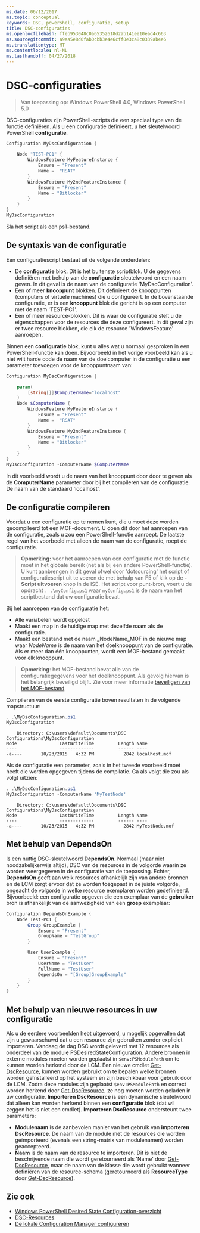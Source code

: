 ```yaml
---
ms.date: 06/12/2017
ms.topic: conceptual
keywords: DSC, powershell, configuratie, setup
title: DSC-configuraties
ms.openlocfilehash: ffeb953048c0a65352618d2ab141ee10ead4c663
ms.sourcegitcommit: a9aa5e8d0fab0cbb3e4e6cff0e3ca8c0339ab4e6
ms.translationtype: MT
ms.contentlocale: nl-NL
ms.lasthandoff: 04/27/2018
---
```

# <a name="dsc-configurations"></a>DSC-configuraties

>Van toepassing op: Windows PowerShell 4.0, Windows PowerShell 5.0

DSC-configuraties zijn PowerShell-scripts die een speciaal type van de functie definiëren.
Als u een configuratie definieert, u het sleutelwoord PowerShell **configuratie**.

```powershell
Configuration MyDscConfiguration {

    Node "TEST-PC1" {
        WindowsFeature MyFeatureInstance {
            Ensure = "Present"
            Name =  "RSAT"
        }
        WindowsFeature My2ndFeatureInstance {
            Ensure = "Present"
            Name = "Bitlocker"
        }
    }
}
MyDscConfiguration

```

Sla het script als een ps1-bestand.

## <a name="configuration-syntax"></a>De syntaxis van de configuratie

Een configuratiescript bestaat uit de volgende onderdelen:

- De **configuratie** blok. Dit is het buitenste scriptblok. U de gegevens definiëren met behulp van de **configuratie** sleutelwoord en een naam geven. In dit geval is de naam van de configuratie 'MyDscConfiguration'.
- Een of meer **knooppunt** blokken. Dit definieert de knooppunten (computers of virtuele machines) die u configureert. In de bovenstaande configuratie, er is een **knooppunt** blok die gericht is op een computer met de naam 'TEST-PC1'.
- Een of meer resource-blokken. Dit is waar de configuratie stelt u de eigenschappen voor de resources die deze configureert. In dit geval zijn er twee resource blokken, die elk de resource 'WindowsFeature' aanroepen.

Binnen een **configuratie** blok, kunt u alles wat u normaal gesproken in een PowerShell-functie kan doen. Bijvoorbeeld in het vorige voorbeeld kan als u niet wilt harde code de naam van de doelcomputer in de configuratie u een parameter toevoegen voor de knooppuntnaam van:

```powershell
Configuration MyDscConfiguration {

    param(
        [string[]]$ComputerName="localhost"
    )
    Node $ComputerName {
        WindowsFeature MyFeatureInstance {
            Ensure = "Present"
            Name =  "RSAT"
        }
        WindowsFeature My2ndFeatureInstance {
            Ensure = "Present"
            Name = "Bitlocker"
        }
    }
}
MyDscConfiguration -ComputerName $ComputerName

```

In dit voorbeeld wordt u de naam van het knooppunt door door te geven als de **ComputerName** parameter door bij het compileren van de configuratie. De naam van de standaard 'localhost'.

## <a name="compiling-the-configuration"></a>De configuratie compileren

Voordat u een configuratie op te nemen kunt, die u moet deze worden gecompileerd tot een MOF-document.
U doen dit door het aanroepen van de configuratie, zoals u zou een PowerShell-functie aanroept.
De laatste regel van het voorbeeld met alleen de naam van de configuratie, roept de configuratie.

>**Opmerking:** voor het aanroepen van een configuratie met de functie moet in het globale bereik (net als bij een andere PowerShell-functie).
>U kunt aanbrengen in dit geval ofwel door 'dotsourcing' het script of configuratiescript uit te voeren de met behulp van F5 of klik op de **-Script uitvoeren** knop in de ISE.
>Het script voor punt-bron, voert u de opdracht `. .\myConfig.ps1` waar `myConfig.ps1` is de naam van het scriptbestand dat uw configuratie bevat.

Bij het aanroepen van de configuratie het:

- Alle variabelen wordt opgelost
- Maakt een map in de huidige map met dezelfde naam als de configuratie.
- Maakt een bestand met de naam _NodeName_MOF in de nieuwe map waar _NodeName_ is de naam van het doelknooppunt van de configuratie.
    Als er meer dan één knooppunten, wordt een MOF-bestand gemaakt voor elk knooppunt.

>**Opmerking**: het MOF-bestand bevat alle van de configuratiegegevens voor het doelknooppunt. Als gevolg hiervan is het belangrijk beveiligd blijft.
>Zie voor meer informatie [beveiligen van het MOF-bestand](secureMOF.md).

Compileren van de eerste configuratie boven resultaten in de volgende mapstructuur:

```powershell
. .\MyDscConfiguration.ps1
MyDscConfiguration
```

```
    Directory: C:\users\default\Documents\DSC Configurations\MyDscConfiguration
Mode                LastWriteTime         Length Name
----                -------------         ------ ----
-a----       10/23/2015   4:32 PM           2842 localhost.mof
```

Als de configuratie een parameter, zoals in het tweede voorbeeld moet heeft die worden opgegeven tijdens de compilatie. Ga als volgt die zou als volgt uitzien:

```powershell
. .\MyDscConfiguration.ps1
MyDscConfiguration -ComputerName 'MyTestNode'
```

```
    Directory: C:\users\default\Documents\DSC Configurations\MyDscConfiguration
Mode                LastWriteTime         Length Name
----                -------------         ------ ----
-a----       10/23/2015   4:32 PM           2842 MyTestNode.mof
```

## <a name="using-dependson"></a>Met behulp van DependsOn

Is een nuttig DSC-sleutelwoord **DependsOn**. Normaal (maar niet noodzakelijkerwijs altijd), DSC van de resources in de volgorde waarin ze worden weergegeven in de configuratie van de toepassing.
Echter, **DependsOn** geeft aan welk resources afhankelijk zijn van andere bronnen en de LCM zorgt ervoor dat ze worden toegepast in de juiste volgorde, ongeacht de volgorde in welke resource exemplaren worden gedefinieerd.
Bijvoorbeeld: een configuratie opgeven die een exemplaar van de **gebruiker** bron is afhankelijk van de aanwezigheid van een **groep** exemplaar:

```powershell
Configuration DependsOnExample {
    Node Test-PC1 {
        Group GroupExample {
            Ensure = "Present"
            GroupName = "TestGroup"
        }

        User UserExample {
            Ensure = "Present"
            UserName = "TestUser"
            FullName = "TestUser"
            DependsOn = "[Group]GroupExample"
        }
    }
}

```

## <a name="using-new-resources-in-your-configuration"></a>Met behulp van nieuwe resources in uw configuratie

Als u de eerdere voorbeelden hebt uitgevoerd, u mogelijk opgevallen dat zijn u gewaarschuwd dat u een resource zijn gebruiken zonder expliciet importeren.
Vandaag de dag DSC wordt geleverd met 12 resources als onderdeel van de module PSDesiredStateConfiguration.
Andere bronnen in externe modules moeten worden geplaatst in `$env:PSModulePath` om te kunnen worden herkend door de LCM.
Een nieuwe cmdlet [Get-DscResource](https://technet.microsoft.com/library/dn521625.aspx), kunnen worden gebruikt om te bepalen welke bronnen worden geïnstalleerd op het systeem en zijn beschikbaar voor gebruik door de LCM.
Zodra deze modules zijn geplaatst `$env:PSModulePath` en correct worden herkend door [Get-DscResource](https://technet.microsoft.com/library/dn521625.aspx), ze nog moeten worden geladen in uw configuratie.
**Importeren DscResource** is een dynamische sleutelwoord dat alleen kan worden herkend binnen een **configuratie** blok (dat wil zeggen het is niet een cmdlet).
**Importeren DscResource** ondersteunt twee parameters:
- **Modulenaam** is de aanbevolen manier van het gebruik van **importeren DscResource**. De naam van de module met de resources die worden geïmporteerd (evenals een string-matrix van modulenamen) worden geaccepteerd.
- **Naam** is de naam van de resource te importeren. Dit is niet de beschrijvende naam die wordt geretourneerd als 'Name' door [Get-DscResource](https://technet.microsoft.com/library/dn521625.aspx), maar de naam van de klasse die wordt gebruikt wanneer definiëren van de resource-schema (geretourneerd als **ResourceType** door [Get-DscResource](https://technet.microsoft.com/library/dn521625.aspx)).

## <a name="see-also"></a>Zie ook
* [Windows PowerShell Desired State Configuration-overzicht](overview.md)
* [DSC-Resources](resources.md)
* [De lokale Configuration Manager configureren](metaConfig.md)
